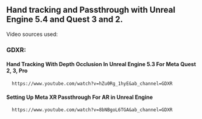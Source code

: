 ## Hand tracking and Passthrough with Unreal Engine 5.4 and Quest 3 and 2.

Video sources used: 

### **GDXR:**
 #### **Hand Tracking With Depth Occlusion In Unreal Engine 5.3 For Meta Quest 2, 3, Pro**
      https://www.youtube.com/watch?v=hZu0Rg_1hyE&ab_channel=GDXR
      
  #### **Setting Up Meta XR Passthrough For AR in Unreal Engine**
      https://www.youtube.com/watch?v=8bNBgoL6TGA&ab_channel=GDXR

